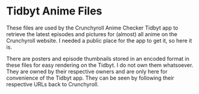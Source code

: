 # Tidbyt Anime Files

These files are used by the Crunchyroll Anime Checker Tidbyt app to retrieve the latest episodes and pictures for (almost) all anime on the Crunchyroll website.
I needed a public place for the app to get it, so here it is.

There are posters and episode thumbnails stored in an encoded format in these files for easy rendering on the Tidbyt. I do not own them whatsoever. They are owned by their respective owners and are only here for convenience of the Tidbyt app. They can be seen by following their respective URLs back to Crunchyroll.

